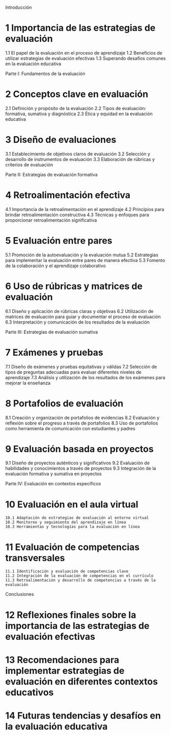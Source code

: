 Introducción
# 1 Importancia de las estrategias de evaluación
   1.1 El papel de la evaluación en el proceso de aprendizaje
   1.2 Beneficios de utilizar estrategias de evaluación efectivas
   1.3 Superando desafíos comunes en la evaluación educativa

Parte I: Fundamentos de la evaluación
# 2 Conceptos clave en evaluación
   2.1 Definición y propósito de la evaluación
   2.2 Tipos de evaluación: formativa, sumativa y diagnóstica
   2.3 Ética y equidad en la evaluación educativa

# 3 Diseño de evaluaciones
   3.1 Establecimiento de objetivos claros de evaluación
   3.2 Selección y desarrollo de instrumentos de evaluación
   3.3 Elaboración de rúbricas y criterios de evaluación

Parte II: Estrategias de evaluación formativa
# 4 Retroalimentación efectiva
   4.1 Importancia de la retroalimentación en el aprendizaje
   4.2 Principios para brindar retroalimentación constructiva
   4.3 Técnicas y enfoques para proporcionar retroalimentación significativa

# 5 Evaluación entre pares
   5.1 Promoción de la autoevaluación y la evaluación mutua
   5.2 Estrategias para implementar la evaluación entre pares de manera efectiva
   5.3 Fomento de la colaboración y el aprendizaje colaborativo

# 6 Uso de rúbricas y matrices de evaluación
   6.1 Diseño y aplicación de rúbricas claras y objetivas
   6.2 Utilización de matrices de evaluación para guiar y documentar el proceso de evaluación
   6.3 Interpretación y comunicación de los resultados de la evaluación

Parte III: Estrategias de evaluación sumativa
# 7 Exámenes y pruebas
   7.1 Diseño de exámenes y pruebas equitativas y válidas
   7.2 Selección de tipos de preguntas adecuadas para evaluar diferentes niveles de aprendizaje
   7.3 Análisis y utilización de los resultados de los exámenes para mejorar la enseñanza

# 8 Portafolios de evaluación
   8.1 Creación y organización de portafolios de evidencias
   8.2 Evaluación y reflexión sobre el progreso a través de portafolios
   8.3 Uso de portafolios como herramienta de comunicación con estudiantes y padres

# 9 Evaluación basada en proyectos
   9.1 Diseño de proyectos auténticos y significativos
   9.2 Evaluación de habilidades y conocimientos a través de proyectos
   9.3 Integración de la evaluación formativa y sumativa en proyectos

Parte IV: Evaluación en contextos específicos
# 10 Evaluación en el aula virtual
    10.1 Adaptación de estrategias de evaluación al entorno virtual
    10.2 Monitoreo y seguimiento del aprendizaje en línea
    10.3 Herramientas y tecnologías para la evaluación en línea

# 11 Evaluación de competencias transversales
    11.1 Identificación y evaluación de competencias clave
    11.2 Integración de la evaluación de competencias en el currículo
    11.3 Retroalimentación y desarrollo de competencias a través de la evaluación

Conclusiones
# 12 Reflexiones finales sobre la importancia de las estrategias de evaluación efectivas
# 13 Recomendaciones para implementar estrategias de evaluación en diferentes contextos educativos
# 14 Futuras tendencias y desafíos en la evaluación educativa
